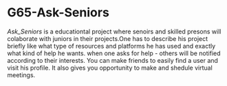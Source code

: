 # G65-Ask-Seniors
*Ask_Seniors* is a educationtal project where senoirs and skilled presons will colaborate with juniors in their projects.One has to describe his project briefly like what type of resources and platforms he has used and exactly what kind of help he wants.
when one asks for help - others will be notified according to their interests.
You can make friends to easily find a user and visit his profile.
It also gives you opportunity to make and shedule virtual meetings.

